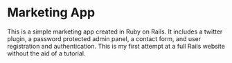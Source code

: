 Marketing App
===

This is a simple marketing app created in Ruby on Rails.  It includes a twitter plugin, a password protected admin panel, a contact form, and user registration and authentication.  This is my first attempt at a full Rails website without the aid of a tutorial.
